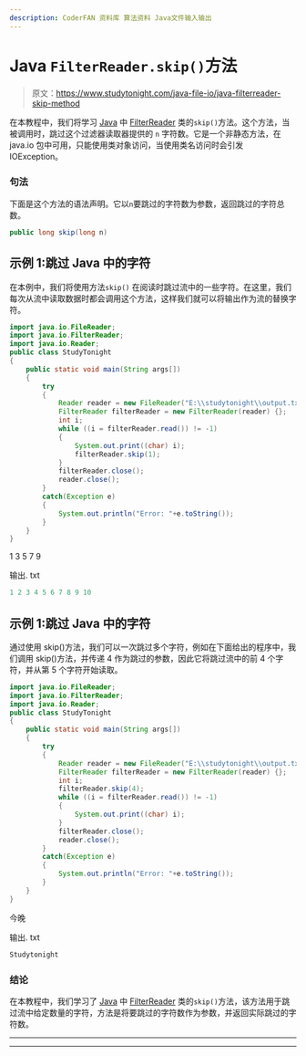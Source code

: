 ```yaml
---
description: CoderFAN 资料库 算法资料 Java文件输入输出
---
```


# Java `FilterReader.skip()`方法

> 原文：<https://www.studytonight.com/java-file-io/java-filterreader-skip-method>

在本教程中，我们将学习 [Java](https://www.studytonight.com/java/) 中 [FilterReader](https://www.studytonight.com/java-file-io/java-filterreader) 类的`skip()`方法。这个方法，当被调用时，跳过这个过滤器读取器提供的 `n` 字符数。它是一个非静态方法，在 java.io 包中可用，只能使用类对象访问，当使用类名访问时会引发 IOException。

### 句法

下面是这个方法的语法声明。它以`n`要跳过的字符数为参数，返回跳过的字符总数。

```java
public long skip(long n)
```

## 示例 1:跳过 Java 中的字符

在本例中，我们将使用方法`skip()` 在阅读时跳过流中的一些字符。在这里，我们每次从流中读取数据时都会调用这个方法，这样我们就可以将输出作为流的替换字符。

```java
import java.io.FileReader;
import java.io.FilterReader;
import java.io.Reader;
public class StudyTonight 
{
	public static void main(String args[])
	{
		try
		{
			Reader reader = new FileReader("E:\\studytonight\\output.txt");  
			FilterReader filterReader = new FilterReader(reader) {};  
			int i;  
			while ((i = filterReader.read()) != -1) 
			{  
				System.out.print((char) i);  
				filterReader.skip(1);
			}  
			filterReader.close();  
			reader.close();  
		}
		catch(Exception e)
		{
			System.out.println("Error: "+e.toString());
		}
	}
}
```

1 3 5 7 9

输出. txt

```java
1 2 3 4 5 6 7 8 9 10
```

## 示例 1:跳过 Java 中的字符

通过使用 skip()方法，我们可以一次跳过多个字符，例如在下面给出的程序中，我们调用 skip()方法，并传递 4 作为跳过的参数，因此它将跳过流中的前 4 个字符，并从第 5 个字符开始读取。

```java
import java.io.FileReader;
import java.io.FilterReader;
import java.io.Reader;
public class StudyTonight 
{
	public static void main(String args[])
	{
		try
		{
			Reader reader = new FileReader("E:\\studytonight\\output.txt");  
			FilterReader filterReader = new FilterReader(reader) {};  
			int i;  			
			filterReader.skip(4);
			while ((i = filterReader.read()) != -1) 
			{  
				System.out.print((char) i);  
			}  
			filterReader.close();  
			reader.close();  
		}
		catch(Exception e)
		{
			System.out.println("Error: "+e.toString());
		}
	}
}
```

今晚

输出. txt

```java
Studytonight
```

### 结论

在本教程中，我们学习了 [Java](https://www.studytonight.com/java/) 中 [FilterReader](https://www.studytonight.com/java-file-io/java-filterreader) 类的`skip()`方法，该方法用于跳过流中给定数量的字符，方法是将要跳过的字符数作为参数，并返回实际跳过的字符数。

* * *

* * *
